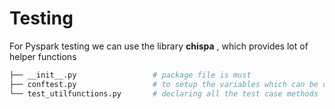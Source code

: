 # Testing

For Pyspark testing we can use the library **chispa** , which provides lot of helper functions

```bash
├── __init__.py                 # package file is must         
├── conftest.py                 # to setup the variables which can be used across the test methods   
└── test_utilfunctions.py       # declaring all the test case methods   
```
